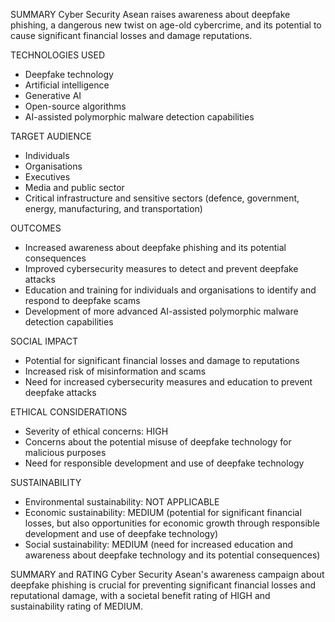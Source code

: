 SUMMARY
Cyber Security Asean raises awareness about deepfake phishing, a dangerous new twist on age-old cybercrime, and its potential to cause significant financial losses and damage reputations.

TECHNOLOGIES USED
- Deepfake technology
- Artificial intelligence
- Generative AI
- Open-source algorithms
- AI-assisted polymorphic malware detection capabilities

TARGET AUDIENCE
- Individuals
- Organisations
- Executives
- Media and public sector
- Critical infrastructure and sensitive sectors (defence, government, energy, manufacturing, and transportation)

OUTCOMES
- Increased awareness about deepfake phishing and its potential consequences
- Improved cybersecurity measures to detect and prevent deepfake attacks
- Education and training for individuals and organisations to identify and respond to deepfake scams
- Development of more advanced AI-assisted polymorphic malware detection capabilities

SOCIAL IMPACT
- Potential for significant financial losses and damage to reputations
- Increased risk of misinformation and scams
- Need for increased cybersecurity measures and education to prevent deepfake attacks

ETHICAL CONSIDERATIONS
- Severity of ethical concerns: HIGH
- Concerns about the potential misuse of deepfake technology for malicious purposes
- Need for responsible development and use of deepfake technology

SUSTAINABILITY
- Environmental sustainability: NOT APPLICABLE
- Economic sustainability: MEDIUM (potential for significant financial losses, but also opportunities for economic growth through responsible development and use of deepfake technology)
- Social sustainability: MEDIUM (need for increased education and awareness about deepfake technology and its potential consequences)

SUMMARY and RATING
Cyber Security Asean's awareness campaign about deepfake phishing is crucial for preventing significant financial losses and reputational damage, with a societal benefit rating of HIGH and sustainability rating of MEDIUM.
